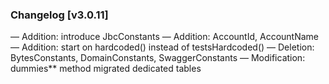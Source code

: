 ### Changelog [v3.0.11]
— Addition: introduce JbcConstants
— Addition: AccountId, AccountName
— Addition: start on hardcoded() instead of testsHardcoded() 
— Deletion: BytesConstants, DomainConstants, SwaggerConstants
— Modification: dummies** method migrated dedicated tables
